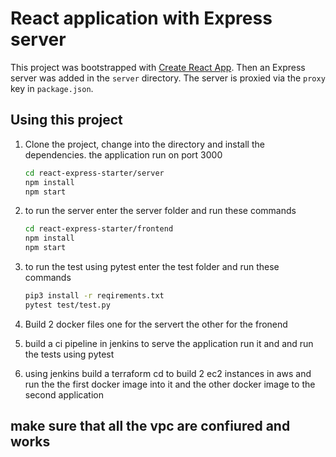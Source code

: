 # React application with Express server

This project was bootstrapped with [Create React App](https://github.com/facebookincubator/create-react-app). Then an Express server was added in the `server` directory. The server is proxied via the `proxy` key in `package.json`.

## Using this project

1. Clone the project, change into the directory and install the dependencies. the application run on port 3000

   ```bash
   cd react-express-starter/server
   npm install
   npm start 
   ```

2. to run the server enter the server folder and run these commands 
    ```bash
   cd react-express-starter/frontend
   npm install
   npm start 

   ```

3. to run the test using pytest enter the test folder and run these commands 
    ```bash
   pip3 install -r reqirements.txt
   pytest test/test.py

   ```

4. Build 2 docker files one for the servert the other for the fronend

5. build a ci pipeline in jenkins to serve the application run it and and run the tests using pytest 

6. using jenkins build a terraform cd to build 2 ec2 instances in aws  and run the the first docker image into it and the other docker image to the second application

## make sure that all the vpc are confiured and works 
